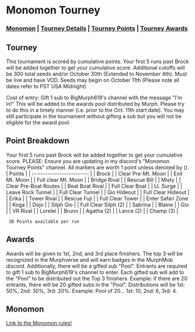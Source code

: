 # Monomon Tourney

### [Monomon](#Monomon) | [Tourney Details](#Tourney) | [Tourney Points](#Point-Breakdown) | [Tourney Awards](#Awards)

## Tourney

This tournament is scored by cumulative points. Your first 5 runs past Brock will be added together to get your cumulative score.
Additional cutoffs will be 300 total seeds and/or October 30th (Extended to November 4th).
Must be live and have VOD. Seeds may begin on October 11th (Please note all dates refer to PST USA Midnight)

Cost of entry: Gift 1 sub to BigMurph619's channel with the message "I'm in!" This will be added to the awards pool distributed by Murph. Please try to do this in a timely manner (i.e. prior to the Oct. 11th start date). You may still participate in the tournament without gifting a sub but you will not be eligible for the award pool.

## Point Breakdown
Your first 5 runs past Brock will be added together to get your cumulative score. PLEASE: Ensure you are updating in my discord's "Monomon Tourney Points" channel. All markers are worth 1 point unless denoted by ().
|           Points          | 
| :-----------------------: | 
| Brock                     | 
| Clear Pre-Mt. Moon        | 
| Exit Mt. Moon             | 
| Full clear Mt. Moon       |
| Bridge Rival              | 
| Rescue Bill               |
| Misty                     | 
| Clear Pre-Boat Routes     |
| Beat Boat Rival           |
| Full Clear Boat           |
| Lt. Surge                 |
| Leave Rock Tunnel         |
| Full Clear Tunnel         |
| Gio Hideout               |
| Full Clear Hideout        |
| Erika                     |
| Tower Rival               |
| Rescue Fuji               |
| Full Clear Tower          |
| Enter Safari Zone         |
| Koga                      |
| Dojo                      |
| Silph Gio                 |
| Full Clear Silph (2)      |
| Sabrina                   |
| Blaine                    |
| Gio                       |
| VR Rival                  |
| Lorelei                   |
| Bruno                     |
| Agatha (2)                |
| Lance (2)                 |
| Champ (3)                 |

     38 Points available per run



## Awards

Awards will be given to 1st, 2nd, and 3rd place finishers. The top 3 will be recognized in the Murphverse and will earn badges in the MurphMob discord. Additionally, there will be a gifted sub "Pool". Entrants are required to gift 1 sub to BigMurph619's channel to enter. Each gifted sub will add to the "Pool" to be distributed out the Top 3 finishers. Example: if there are 20 entrants, there will be 20 gifted subs in the "Pool". Distributions will be 1st: 50%, 2nd: 30%, 3rd: 20%. Example: Pool of 20... 1st: 10, 2nd: 6, 3rd: 4.


## Monomon

[Link to the Monomon rules!](https://github.com/BigMurph619/Monomon)
